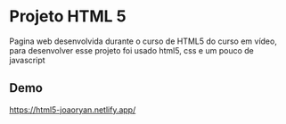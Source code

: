 # Projeto HTML 5
Pagina web desenvolvida durante o curso de HTML5 do curso em vídeo, para desenvolver esse projeto foi usado html5, css e um pouco de javascript

## Demo
https://html5-joaoryan.netlify.app/

